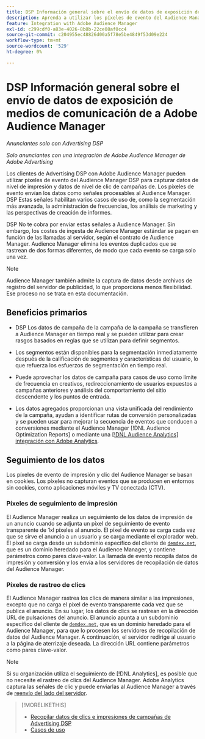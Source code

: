 ```yaml
---
title: DSP Información general sobre el envío de datos de exposición de medios de comunicación de a Adobe Audience Manager
description: Aprenda a utilizar los píxeles de evento del Audience Manager para capturar datos de nivel de impresión y de clic desde campañas de Advertising DSP
feature: Integration with Adobe Audience Manager
exl-id: c299cdf0-a83e-4026-8b8b-22ce08af0cc4
source-git-commit: c204955ec48826d00a5f78e5be4849f53d09e224
workflow-type: tm+mt
source-wordcount: '529'
ht-degree: 0%

---
```


# DSP Información general sobre el envío de datos de exposición de medios de comunicación de a Adobe Audience Manager

*Anunciantes solo con Advertising DSP*

*Solo anunciantes con una integración de Adobe Audience Manager de Adobe Advertising*

Los clientes de Advertising DSP con Adobe Audience Manager pueden utilizar píxeles de evento del Audience Manager DSP para capturar datos de nivel de impresión y datos de nivel de clic de campañas de. Los píxeles de evento envían los datos como señales procesables al Audience Manager. DSP Estas señales habilitan varios casos de uso de, como la segmentación más avanzada, la administración de frecuencias, los análisis de marketing y las perspectivas de creación de informes.

DSP No te cobra por enviar estas señales a Audience Manager. Sin embargo, los costes de ingesta de Audience Manager estándar se pagan en función de las llamadas al servidor, según el contrato de Audience Manager. Audience Manager elimina los eventos duplicados que se rastrean de dos formas diferentes, de modo que cada evento se carga solo una vez.

>[!NOTE]
>
> Audience Manager también admite la captura de datos desde archivos de registro del servidor de publicidad, lo que proporciona menos flexibilidad. Ese proceso no se trata en esta documentación.

## Beneficios primarios

* DSP Los datos de campaña de la campaña de la campaña se transfieren a Audience Manager en tiempo real y se pueden utilizar para crear rasgos basados en reglas que se utilizan para definir segmentos.

* Los segmentos están disponibles para la segmentación inmediatamente después de la calificación de segmentos y características del usuario, lo que refuerza los esfuerzos de segmentación en tiempo real.

* Puede aprovechar los datos de campaña para casos de uso como límite de frecuencia en creativos, redireccionamiento de usuarios expuestos a campañas anteriores y análisis del comportamiento del sitio descendente y los puntos de entrada.

* Los datos agregados proporcionan una vista unificada del rendimiento de la campaña, ayudan a identificar rutas de conversión personalizadas y se pueden usar para mejorar la secuencia de eventos que conducen a conversiones mediante el Audience Manager [!DNL Audience Optimization Reports] o mediante una [[!DNL Audience Analytics] integración con Adobe Analytics](/help/integrations/audience-manager/audience-analytics.md).

## Seguimiento de los datos

Los píxeles de evento de impresión y clic del Audience Manager se basan en cookies. Los píxeles no capturan eventos que se producen en entornos sin cookies, como aplicaciones móviles y TV conectada (CTV).<!-- 6/24: CTV inventory isn't clickable, and impression tracking would be lost when we convert users from IP to cookies. -->

### Píxeles de seguimiento de impresión

El Audience Manager realiza un seguimiento de los datos de impresión de un anuncio cuando se adjunta un píxel de seguimiento de evento transparente de 1xl píxeles al anuncio. El píxel de evento se carga cada vez que se sirve el anuncio a un usuario y se carga mediante el explorador web. El píxel se carga desde un subdominio específico del cliente de [`demdex.net`](https://experienceleague.adobe.com/docs/audience-manager/user-guide/reference/demdex-calls.html?lang=es), que es un dominio heredado para el Audience Manager, y contiene parámetros como pares clave-valor. La llamada de evento recopila datos de impresión y conversión y los envía a los servidores de recopilación de datos del Audience Manager.

### Píxeles de rastreo de clics

El Audience Manager rastrea los clics de manera similar a las impresiones, excepto que no carga el píxel de evento transparente cada vez que se publica el anuncio. En su lugar, los datos de clics se rastrean en la dirección URL de pulsaciones del anuncio. El anuncio apunta a un subdominio específico del cliente de [`demdex.net`](https://experienceleague.adobe.com/docs/audience-manager/user-guide/reference/demdex-calls.html?lang=es), que es un dominio heredado para el Audience Manager, para que lo procesen los servidores de recopilación de datos del Audience Manager. A continuación, el servidor redirige al usuario a la página de aterrizaje deseada. La dirección URL contiene parámetros como pares clave-valor.

>[!NOTE]
>
>Si su organización utiliza el seguimiento de [!DNL Analytics], es posible que no necesite el rastreo de clics del Audience Manager. Adobe Analytics captura las señales de clic y puede enviarlas al Audience Manager a través de [reenvío del lado del servidor](https://experienceleague.adobe.com/docs/analytics/admin/admin-tools/server-side-forwarding/ssf.html?lang=es).

>[!MORELIKETHIS]
>
>* [Recopilar datos de clics e impresiones de campañas de Advertising DSP](collect.md)
>* [Casos de uso](use-cases.md)
